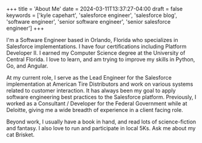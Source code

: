 +++
title = 'About Me'
date = 2024-03-11T13:37:27-04:00
draft = false
keywords = ['kyle capehart', 'salesforce engineer', 'salesforce blog', 'software engineer', 'senior software engineer', 'senior salesforce engineer']
+++

I'm a Software Engineer based in Orlando, Florida who specializes in Salesforce implementations. I have four certifications including Platform Developer II. I earned my Computer Science degree at the University of Central Florida. I love to learn, and am trying to improve my skills in Python, Go, and Angular.

At my current role, I serve as the Lead Engineer for the Salesforce implementation at American Tire Distributors and work on various systems related to customer interaction. It has always been my goal to apply software engineering best practices to the Salesforce platform. Previously, I worked as a Consultant / Developer for the Federal Government while at Deloitte, giving me a wide breadth of experience in a client facing role.

Beyond work, I usually have a book in hand, and read lots of science-fiction and fantasy. I also love to run and participate in local 5Ks. Ask me about my cat Brisket.
